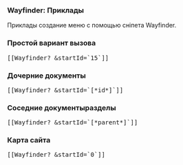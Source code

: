 
<meta http-equiv="Content-Type" content="text/html; charset=utf-8">
<h3>Wayfinder: Приклады </h3> 
Приклады создание меню с помощью сніпета Wayfinder.	
<br>
<h3 class="sub-header text-bold">Простой вариант вызова</h3>
<pre class="brush: html;">[[Wayfinder? &amp;startId=`15`]]</pre>

<h3 class="sub-header text-bold">Дочерние документы</h3>
<pre class="brush: html;">[[Wayfinder? &amp;startId=`[*id*]`]]</pre>

<h3 class="sub-header text-bold">Соседние документыразделы</h3>
<pre class="brush: html;">[[Wayfinder? &amp;startId=`[*parent*]`]]</pre>

<h3 class="sub-header text-bold">Карта сайта</h3>
<pre class="brush: html;">[[Wayfinder? &amp;startId=`0`]]</pre>